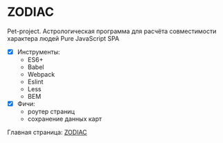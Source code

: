 # ZODIAC

Pet-project. Астрологическая программа для расчёта совместимости характера людей
Pure JavaScript SPA

- [x] Инструменты:
  - ES6+
  - Babel
  - Webpack
  - Eslint
  - Less
  - BEM
- [x] Фичи:
  - роутер страниц
  - сохранение данных карт

Главная страница: [ZODIAC](https://vaivankov.github.io/zodiac/)
